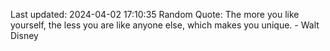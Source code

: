 Last updated: 2024-04-02 17:10:35
Random Quote: The more you like yourself, the less you are like anyone else, which makes you unique. - Walt Disney